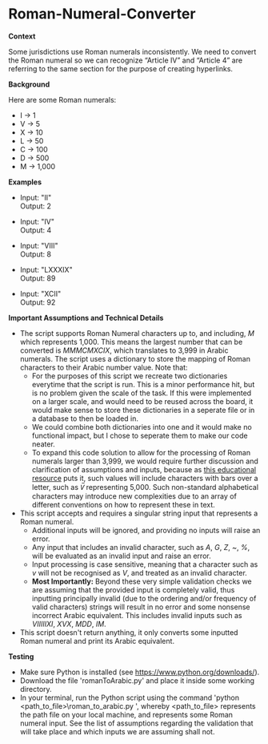 # Roman-Numeral-Converter

**Context**

Some jurisdictions use Roman numerals inconsistently. We need to convert the Roman
numeral so we can recognize “Article IV” and “Article 4” are referring to the same section for the
purpose of creating hyperlinks.

**Background**

Here are some Roman numerals:

- I -> 1
- V -> 5
- X -> 10
- L -> 50 
- C -> 100
- D -> 500
- M -> 1,000

**Examples**

- Input: "II" <br>
  Output: 2

- Input: "IV" <br>
  Output: 4

- Input: "VIII" <br>
  Output: 8

- Input: "LXXXIX" <br>
  Output: 89

- Input: "XCII" <br>
  Output: 92

**Important Assumptions and Technical Details**

- The script supports Roman Numeral characters up to, and including, *M* which represents 1,000. This means the largest number that can be converted is *MMMCMXCIX*, which translates to 3,999 in Arabic numerals. The script uses a dictionary to store the mapping of Roman characters to their Arabic number value. Note that:
  - For the purposes of this script we recreate two dictionaries everytime that the script is run. This is a minor performance hit, but is no problem given the scale of the task. If this were implemented on a larger scale, and would need to be reused across the board, it would make sense to store these dictionaries in a seperate file or in a database to then be loaded in.
  - We could combine both dictionaries into one and it would make no functional impact, but I chose to seperate them to make our code neater.
  - To expand this code solution to allow for the processing of Roman numerals larger than 3,999, we would require further discussion and clarification of assumptions and inputs, because as [this educational resource](https://byjus.com/maths/roman-numerals/) puts it, such values will include characters with bars over a letter, such as *V̅* representing 5,000. Such non-standard alphabetical characters may introduce new complexities due to an array of different conventions on how to represent these in text.
- This script accepts and requires a singular string input that represents a Roman numeral.
  - Additional inputs will be ignored, and providing no inputs will raise an error.
  - Any input that includes an invalid character, such as *A*, *G*, *Z*, *~*, *%*, will be evaluated as an invalid input and raise an error.
  - Input processing is case sensitive, meaning that a character such as *v* will not be recognised as *V*, and treated as an invalid character.
  - **Most Importantly:** Beyond these very simple validation checks we are assuming that the provided input is completely valid, thus inputting principally invalid (due to the ordering and/or frequency of valid characters) strings will result in no error and some nonsense incorrect Arabic equivalent. This includes invalid inputs such as *VIIIIIXI*, *XVX*, *MDD*, *IM*.  
- This script doesn't return anything, it only converts some inputted Roman numeral and print its Arabic equivalent.

**Testing**

- Make sure Python is installed (see https://www.python.org/downloads/).
- Download the file 'romanToArabic.py' and place it inside some working directory.
- In your terminal, run the Python script using the command 'python <path_to_file>\roman_to_arabic.py <roman>', whereby <path_to_file> represents the path file on your local machine, and <roman> represents some Roman numeral input. See the list of assumptions regarding the validation that will take place and which inputs we are assuming shall not.
